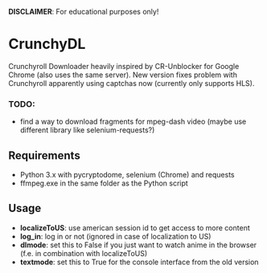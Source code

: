<b>DISCLAIMER</b>: For educational purposes only!

# CrunchyDL
Crunchyroll Downloader heavily inspired by CR-Unblocker for Google Chrome (also uses the same server).
New version fixes problem with Crunchyroll apparently using captchas now (currently only supports HLS).
### TODO:
- find a way to download fragments for mpeg-dash video (maybe use different library like selenium-requests?)

## Requirements
- Python 3.x with pycryptodome, selenium (Chrome) and requests
- ffmpeg.exe in the same folder as the Python script

## Usage
- <b>localizeToUS</b>: use american session id to get access to more content
- <b>log_in</b>: log in or not (ignored in case of localization to US)
- <b>dlmode</b>: set this to False if you just want to watch anime in the browser (f.e. in combination with localizeToUS)
- <b>textmode</b>: set this to True for the console interface from the old version
